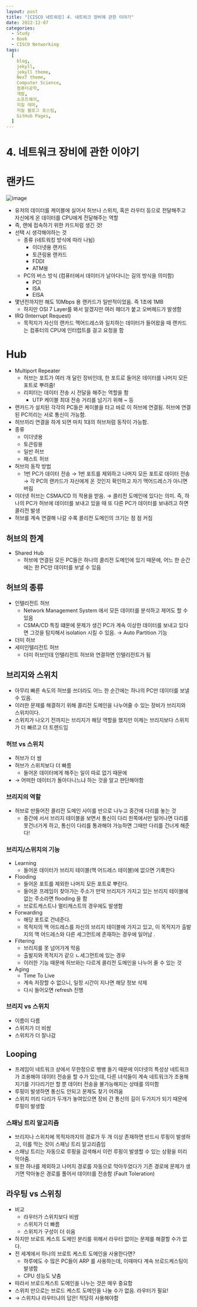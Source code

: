 ```yaml
---
layout: post
title: "[CISCO 네트워킹] 4. 네트워크 장비에 관한 이야기"
date: 2022-12-07
categories:
  - Study
  - Book
  - CISCO Networking
tags:
  [
    blog,
    jekyll,
    jekyll theme,
    NexT theme,
    Computer Science,
    컴퓨터공학,
    개발,
    소프트웨어,
    지킬 테마,
    지킬 블로그 포스팅,
    GitHub Pages,
  ]
---
```

# 4. 네트워크 장비에 관한 이야기
# 랜카드

![image](https://user-images.githubusercontent.com/37402136/207042834-b7f99c06-b435-468b-bc6b-8572057d34d2.png)

- 유저의 데이터를 케이블에 실어서 허브나 스위치, 혹은 라우터 등으로 전달해주고 자신에게 온 데이터를 CPU에게 전달해주는 역할
- 즉, 랜에 접속하기 위한 카드처럼 생긴 것!
- 선택 시 생각해야하는 것
    - 종류 (네트워킹 방식에 따라 나뉨)
        - 이더넷용 랜카드
        - 토큰링용 랜카드
        - FDDI
        - ATM용
    - PC의 버스 방식 (컴퓨터에서 데이터가 날아다니는 길의 방식을 의미함)
        - PCI
        - ISA
        - EISA
- 몇년전까지만 해도 10Mbps 용 랜카드가 일반적이었음. 즉 1초에 1MB
    - 하지만 OSI 7 Layer를 봐서 알겠지만 여러 헤더가 붙고 오버헤드가 발생함
- IRQ (Interrupt Request)
    - 목적지가 자신의 랜카드 맥어드레스와 일치하는 데이터가 들어왔을 때 랜카드는 컴퓨터의 CPU에 인터럽트를 걸고 요청을 함

# Hub

- Multiport Repeater
    - 허브는 포트가 여러 개 달린 장비인데, 한 포트로 들어온 데이터를 나머지 모든 포트로 뿌려줌!
    - 리피터는 데이터 전송 시 전달을 해주는 역할을 함
        - UTP 케이블 최대 전송 거리를 넘기기 위해 ~ 등
- 랜카드가 설치된 각각의 PC들은 케이블을 타고 바로 이 허브에 연결됨. 허브에 연결된 PC끼리는 서로 통신이 가능함.
- 허브끼리 연결을 하게 되면 마치 1대의 허브처럼 동작이 가능함.
- 종류
    - 이더넷용
    - 토큰링용
    - 일반 허브
    - 패스트 허브
- 허브의 동작 방법
    - 1번 PC가 데이터 전송 → 1번 포트를 제외하고 나머지 모든 포트로 데이터 전송 → 각 PC의 랜카드가 자신에게 온 것인지 확인하고 자기 맥어드레스가 아니면 버림
- 이더넷 허브는 CSMA/CD 의 적용을 받음. → 콜리전 도메인에 있다는 의미. 즉, 하나의 PC가 허브에 데이터를 보내고 있을 때 또 다른 PC가 데이터를 보내려고 하면 콜리전 발생
- 허브를 계속 연결해 나갈 수록 콜리전 도메인의 크기는 점 점 커짐

## 허브의 한계

- Shared Hub
    - 허브에 연결된 모든 PC들은 하나의 콜리전 도메인에 있기 때문에, 어느 한 순간에는 한 PC만 데이터를 보낼 수 있음

## 허브의 종류

- 인텔리전트 허브
    - Network Management System 에서 모든 데이터를 분석하고 제어도 할 수 있음
    - CSMA/CD 특징 떄문에 문제가 생긴 PC가 계속 이상한 데이터를 보내고 있다면 그것을 탐지해서 isolation 시킬 수 있음. → Auto Partition 기능
- 더미 허브
- 세미인텔리전트 허브
    - 더미 허브인데 인텔리전트 허브와 연결하면 인텔리전트가 됨

## 브리지와 스위치

- 아무리 빠른 속도의 허브를 쓰더라도 어느  한 순간에는 하나의 PC만 데이터를 보낼 수 있음.
- 이러한 문제를 해결하기 위해 콜리전 도메인을 나누어줄 수 있는 장비가 브리지와 스위치이다.
- 스위치가 나오기 전까지는 브리지가 해당 역할을 했지만 이제는 브리지보다 스위치가 더 빠르고 더 트렌드임

### 허브 vs 스위치

- 허브가 더 쌈
- 허브가 스위치보다 더 빠름
    - 들어온 데이터에게 해주는 일이 따로 없기 때문에
- → 어떠한 데이터가 돌아다니느냐 하는 것을 알고 판단해야함

### 브리지의 역할

- 허브로 만들어진 콜리전 도메인 사이를 반으로 나누고 중간에 다리를 놓는 것
    - 중간에 서서 브리지 테이블을 보면서 통신이 다리 한쪽에서만 일어나면 다리를 못건너가게 하고, 통신이 다리를 통과해야 가능하면 그때만 다리를 건너게 해준다!

### 브리지/스위치의 기능

- Learning
    - 들어온 데이터가 브리지 테이블(맥 어드레스 테이블)에 없으면 기록한다
- Flooding
    - 들어온 포트를 제외한 나머지 모든 포트로 뿌린다.
    - 들어온 프레임이 찾아가는 주소가 만약 브리지가 가지고 있는 브리지 테이블에 없는 주소라면 flooding 을 함
    - 브로트캐스트나 멀티캐스트의 경우에도 발생함
- Forwarding
    - 해당 포트로 건네준다.
    - 목적지의 맥 어드레스를 자신의 브리지 테이블에 가지고 있고, 이 목적지가 출발지의 맥 어드레스와 다른 세그먼트에 존재하는 경우에 일어남 .
- Filtering
    - 브리지를 못 넘어가게 막음
    - 출발지와 목적지가 같으 ㄴ세그먼트에 있는 경우
    - 이러한 기능 때문에 허브와는 다르게 콜리전 도메인을 나누어 줄 수 있는 것
- Aging
    - Time To Live
    - 계속 저장할 수 없으니, 일정 시간이 지나면 해당 정보 삭제
    - 다시 들어오면 refresh 진행

### 브리지 vs 스위치

- 이름이 다름
- 스위치가 더 비쌈
- 스위치가 더 잘나감

## Looping

- 프레임이 네트워크 상에서 무한정으로 뱅뱅 돌기 때문에 이더넷의 특성상 네트워크가 조용해야 데이터 전송을 할 수가 있는데, 다른 녀석들이 계속 네트워크가 조용해지기를 기다리기만 할 뿐 데이터 전송을 불가능해지는 상태를 의미함
- 루핑이 발생하면 통신도 안되고 문제도 찾기 어려움
- 스위치 끼리 다리가 두개가 놓여있으면 장비 간 통신의 길이 두가지가 되기 때문에 루핑이 발생함

### 스패닝 트리 알고리즘

- 브리지나 스위치에 목적자까지의 경로가 두 개 이상 존재하면 반드시 루핑이 발생하고, 이를 막는 것이 스패닝 트리 알고리즘임
- 스패닝 트리는 자동으로 루핑을 검색해서 이런 루핑이 발생할 수 있는 상황을 미리 막아줌.
- 또한 하나를 제외하고 나머지 경로를 자동으로 막아두었다가 기존 경로에 문제가 생기면 막아놓은 경로를 풀어서 데이터를 전송함 (Fault Toleration)

## 라우팅 vs 스위칭

- 비교
    - 라우터가 스위치보다 비쌈
    - 스위치가 더 빠름
    - 스위치가 구성이 더 쉬움
- 하지만 브로트 케스트 도메인 분리를 위해서 라우터 없이는 문제를 해결할 수가 없다.
- 전 세계에서 하나의 브로트 케스트 도메인을 사용한다면?
    - 하루에도 수 많은 PC들이 ARP 를 사용하는데, 이때마다 계속 브로드케스팅이 발생함
    - CPU 성능도 낮춤
- 따라서 브로드케스트 도메인을 나누는 것은 매우 중요함
- 스위치 만으로는 브로드 케스트 도메인을 나눌 수가 없음. 라우터가 필요!
- → 스위치냐 라우터냐의 답은! 적당히 사용해야함